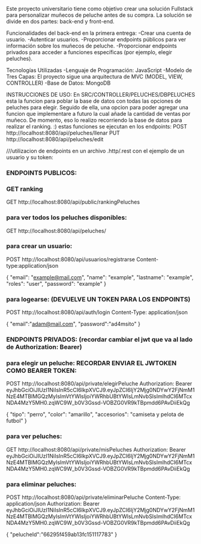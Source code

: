 Este proyecto universitario tiene como objetivo crear una solución Fullstack para personalizar muñecos de peluche antes de su compra. La solución se divide en dos partes: back-end y front-end.

Funcionalidades del back-end en la primera entrega:
-Crear una cuenta de usuario.
-Autenticar usuarios.
-Proporcionar endpoints públicos para ver información sobre los muñecos de peluche.
-Proporcionar endpoints privados para acceder a funciones específicas (por ejemplo, elegir peluches).

Tecnologías Utilizadas 
-Lenguaje de Programación: JavaScript 
-Modelo de Tres Capas: El proyecto sigue una arquitectura de MVC (MODEL, VIEW, CONTROLLER)
-Base de Datos: MongoDB


INSTRUCCIONES DE USO:
En SRC/CONTROLLER/PELUCHES/DBPELUCHES  esta la funcion para poblar la base de datos con todas las opciones de peluches para elegir. 
Seguido de ella, una opcion para poder agregar una funcion que implementare a futuro la cual añade la cantidad de ventas por muñeco. 
De momento, eso lo realizo recorriendo la base de datos para realizar el ranking. :)
estas funciones se ejecutan en los endpoints:
POST http://localhost:8080/api/peluches/llenar
PUT http://localhost:8080/api/peluches/edit

///utilizacion de endpoints en un archivo .http/.rest con el ejemplo de un usuario y su token:
### ENDPOINTS PUBLICOS:

### GET ranking
GET http://localhost:8080/api/public/rankingPeluches

### para ver todos los peluches disponibles:
GET http://localhost:8080/api/peluches/

### para crear un usuario:
POST http://localhost:8080/api/usuarios/registrarse
Content-type:application/json

{
"email": "example@mail.com",
"name": "example",
"lastname": "example",
"roles": "user",
"password": "example"
}

### para logearse: (DEVUELVE UN TOKEN PARA LOS ENDPOINTS)
POST http://localhost:8080/api/auth/login
Content-Type: application/json

{
"email":"adam@mail.com",
"password":"ad4msito"
}

### ENDPOINTS PRIVADOS: (recordar cambiar el jwt que va al lado de Authorization: Bearer) 

### para elegir un peluche: RECORDAR ENVIAR EL JWTOKEN COMO BEARER TOKEN:
POST http://localhost:8080/api/private/elegirPeluche
Authorization: Bearer eyJhbGciOiJIUzI1NiIsInR5cCI6IkpXVCJ9.eyJpZCI6IjY2Mjg0NDYwY2FjNmM1NzE4MTBlMGQzMyIsImVtYWlsIjoiYWRhbUBtYWlsLmNvbSIsImlhdCI6MTcxNDA4MzY5MH0.zqWC9W_b0V3Gssd-VOBZG0VR9kTBpmdd6PAvDiiEkQg

{
"tipo": "perro",
"color": "amarillo",
"accesorios": "camiseta y pelota de futbol"
}

### para ver peluches:
GET http://localhost:8080/api/private/misPeluches
Authorization: Bearer eyJhbGciOiJIUzI1NiIsInR5cCI6IkpXVCJ9.eyJpZCI6IjY2Mjg0NDYwY2FjNmM1NzE4MTBlMGQzMyIsImVtYWlsIjoiYWRhbUBtYWlsLmNvbSIsImlhdCI6MTcxNDA4MzY5MH0.zqWC9W_b0V3Gssd-VOBZG0VR9kTBpmdd6PAvDiiEkQg



### para eliminar peluches:
POST http://localhost:8080/api/private/eliminarPeluche
Content-Type: application/json
Authorization: Bearer eyJhbGciOiJIUzI1NiIsInR5cCI6IkpXVCJ9.eyJpZCI6IjY2Mjg0NDYwY2FjNmM1NzE4MTBlMGQzMyIsImVtYWlsIjoiYWRhbUBtYWlsLmNvbSIsImlhdCI6MTcxNDA4MzY5MH0.zqWC9W_b0V3Gssd-VOBZG0VR9kTBpmdd6PAvDiiEkQg

{
"pelucheId":"66295f459ab13fc151117783"
}
